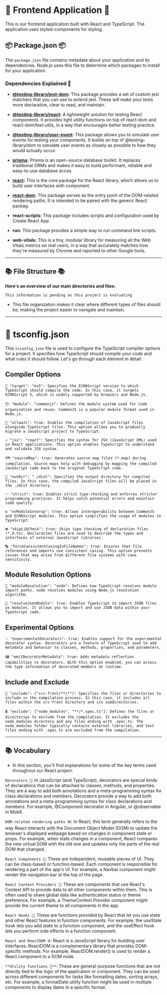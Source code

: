# 🚀 Frontend Application 🚀

This is our frontend application built with React and TypeScript. The application uses styled-components for styling.

## 📦 Package.json 📦

The `package.json` file contains metadata about your application and its dependencies. Node.js uses this file to determine which packages to install for your application.

### Dependencies Explained 🧩

- **[@testing-library/jest-dom](https://www.npmjs.com/package/@testing-library/jest-dom):** This package provides a set of custom jest matchers that you can use to extend jest. These will make your tests more declarative, clear to read, and maintain.

- **[@testing-library/react](https://www.npmjs.com/package/@testing-library/react):** A lightweight solution for testing React components. It provides light utility functions on top of react-dom and react-dom/test-utils, in a way that encourages better testing practice.

- **[@testing-library/user-event](https://www.npmjs.com/package/@testing-library/user-event):** This package allows you to simulate user events for testing your components. It builds on top of @testing-library/dom to simulate user events as closely as possible to how they would actually occur.

- **[prisma](https://www.npmjs.com/package/prisma):** Prisma is an open-source database toolkit. It replaces traditional ORMs and makes it easy to build performant, reliable and easy-to-use database acces.

- **[react](https://www.npmjs.com/package/react):** This is the core package for the React library, which allows us to build user interfaces with component.

- **[react-dom](https://www.npmjs.com/package/react-dom):** This package serves as the entry point of the DOM-related rendering paths. It is intended to be paired with the generic React packag.

- **react-scripts:** This package includes scripts and configuration used by Create React App.

- **run:** This package provides a simple way to run command line scripts.

- **web-vitals:** This is a tiny, modular library for measuring all the Web Vitals metrics on real users, in a way that accurately matches how they're measured by Chrome and reported to other Google tools.

***

## 📚 File Structure 📚

**Here's an overview of our main directories and files:**

    This information is pending as this project is evoluating

* This file organization makes it clear where different types of files should be, making the project easier to navigate and maintain.

***
# 🔧 tsconfig.json

This `tsconfig.json` file is used to configure the TypeScript compiler options for a project. It specifies how TypeScript should compile your code and what rules it should follow. Let's go through each element in detail:
## Compiler Options

    🎯 "target": "es5": Specifies the ECMAScript version to which TypeScript should compile the code. In this case, it targets ECMAScript 5, which is widely supported by browsers and Node.js.

    📦 "module": "commonjs": Defines the module system used for code organization and reuse. CommonJS is a popular module format used in Node.js.

    🔄 "allowJs": true: Enables the compilation of JavaScript files alongside TypeScript files. This option allows you to gradually migrate a JavaScript project to TypeScript.

    ⚛️ "jsx": "react": Specifies the syntax for JSX (JavaScript XML) used in React applications. This option enables TypeScript to understand and validate JSX syntax.

    🗺️ "sourceMap": true: Generates source map files (*.map) during compilation. Source maps help with debugging by mapping the compiled JavaScript code back to the original TypeScript code.

    📁 "outDir": "./dist": Specifies the output directory for compiled files. In this case, the compiled JavaScript files will be placed in the ./dist directory.

    ✅ "strict": true: Enables strict type-checking and enforces stricter programming practices. It helps catch potential errors and maintain code quality.

    ♻️ "esModuleInterop": true: Allows interoperability between CommonJS and ECMAScript modules. This option simplifies the usage of modules in TypeScript.

    ❌ "skipLibCheck": true: Skips type checking of declaration files (*.d.ts). Declaration files are used to describe the types and interfaces of external JavaScript libraries.

    🔠 "forceConsistentCasingInFileNames": true: Ensures that file references and imports use consistent casing. This option prevents issues that may arise from different file systems with case sensitivity.

## Module Resolution Options

    🧩 "moduleResolution": "node": Defines how TypeScript resolves module import paths. node resolves modules using Node.js resolution algorithm.

    📄 "resolveJsonModule": true: Enables TypeScript to import JSON files as modules. It allows you to import and use JSON data within your TypeScript code.

## Experimental Options

    ✨ "experimentalDecorators": true: Enables support for the experimental decorator syntax. Decorators are a feature of TypeScript used to add metadata and behavior to classes, methods, properties, and parameters.

    🖼️ "emitDecoratorMetadata": true: Adds metadata reflection capabilities to decorators. With this option enabled, you can access the type information of decorated members at runtime.

## Include and Exclude

    📂 "include": ["src-front/**/*"]: Specifies the files or directories to include in the compilation process. In this case, it includes all files within the src-front directory and its subdirectories.

    🔒 "exclude": ["node_modules", "**/*.spec.ts"]: Defines the files or directories to exclude from the compilation. It excludes the node_modules directory and any files ending with .spec.ts. The node_modules folder typically contains external libraries, and test files ending with .spec.ts are excluded from the compilation.
***
## 📚 Vocabulary

* In this section, you'll find explanations for some of the key terms used throughout our React project:

`Decorators 📐`: In JavaScript (and TypeScript), decorators are special kinds of declarations that can be attached to classes, methods, and properties. They are a way to add both annotations and a meta-programming syntax for class declarations and members. Decorators provide a way to add both annotations and a meta-programming syntax for class declarations and members. For example, @Component decorator in Angular, or @observable in MobX.

`DOM-related rendering paths 🕸️`: In React, this term generally refers to the way React interacts with the Document Object Model (DOM) to update the browser's displayed webpage based on changes in component state or props. For example, when state changes in a component, React compares the new virtual DOM with the old one and updates only the parts of the real DOM that changed.

`React Components 🧩`: These are independent, reusable pieces of UI. They can be class-based or function-based. Each component is responsible for rendering a part of the app's UI. For example, a Navbar component might render the navigation bar at the top of the page.

`React Context Providers 🔄`: These are components that use React's Context API to provide data to all other components within them. This is often used to share global data like authentication status or theme preference. For example, a ThemeContext.Provider component might provide the current theme to all components in the app.

`React Hooks 🎣`: These are functions provided by React that let you use state and other React features in function components. For example, the useState hook lets you add state to a function component, and the useEffect hook lets you perform side effects in a function component.

`React and ReactDOM 🌐`: React is a JavaScript library for building user interfaces. ReactDOM is a complementary library that provides DOM-specific methods. For example, ReactDOM.render() is used to render a React component to a DOM node.

`**Utility functions 🔧**`: These are general-purpose functions that are not directly tied to the logic of the application or component. They can be used across different components for tasks like formatting dates, sorting arrays, etc. For example, a formatDate utility function might be used in multiple components to display dates in a specific format.
